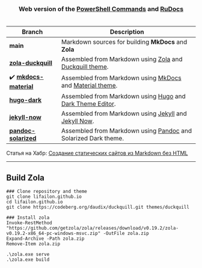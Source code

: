 <h3 align="center">
    Web version of the
    <a href="https://github.com/Lifailon/PS-Commands">PowerShell Commands</a>
    and
    <a href="https://github.com/Lifailon/rudocs">RuDocs</a>
    <br></br>
</h3>

| **Branch**                                                                                      | **Description**                                                                                                                                     |
| -                                                                                               | -                                                                                                                                                   |
| **main**                                                                                        | Markdown sources for building **MkDocs** and **Zola**                                                                                               |
| **[zola-duckquill](https://github.com/Lifailon/lifailon.github.io/tree/zola-duckquill)**        | Assembled from Markdown using [Zola](https://github.com/getzola/zola) and [Duckquill theme](https://codeberg.org/daudix/duckquill).                 |
| ✔️ **[mkdocs-material](https://github.com/Lifailon/lifailon.github.io/tree/mkdocs-material)**  | Assembled from Markdown using [MkDocs](https://github.com/mkdocs/mkdocs) and [Material theme](https://github.com/squidfunk/mkdocs-material).         |
| **[hugo-dark](https://github.com/Lifailon/lifailon.github.io/tree/hugo-dark)**                  | Assembled from Markdown using [Hugo](https://github.com/gohugoio/hugo) and [Dark Theme Editor](https://github.com/JingWangTW/dark-theme-editor).    |
| **[jekyll-now](https://github.com/Lifailon/lifailon.github.io/tree/jekyll-now)**                | Assembled from Markdown using [Jekyll](https://github.com/jekyll/jekyll) and [Jekyll Now](https://github.com/barryclark/jekyll-now).                |
| **[pandoc-solarized](https://github.com/Lifailon/lifailon.github.io/tree/pandoc-solarized)**    | Assembled from Markdown using [Pandoc](https://github.com/jgm/pandoc) and Solarized Dark theme.                                                     |

Статья на Хабр: [Создание статических сайтов из Markdown без HTML](https://habr.com/ru/articles/826474)

---

## Build Zola

```shell
### Clone repository and theme
git clone lifailon.github.io
cd lifailon.github.io
git clone https://codeberg.org/daudix/duckquill.git themes/duckquill

### Install zola
Invoke-RestMethod "https://github.com/getzola/zola/releases/download/v0.19.2/zola-v0.19.2-x86_64-pc-windows-msvc.zip" -OutFile zola.zip
Expand-Archive -Path zola.zip
Remove-Item zola.zip

.\zola.exe serve
.\zola.exe build
```